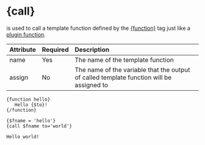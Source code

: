 # {call} #

is used to call a template function defined by the [{function}](function.md) tag just like a [plugin function](CreatePlugin.md).

| **Attribute** | **Required** | **Description** |
|:--------------|:-------------|:----------------|
| name | Yes | The name of the template function |
| assign | No | The name of the variable that the output of called template function will be assigned to |

```
{function hello}
   Hello {$to}!
{/function}

{$fname = 'hello'}
{call $fname to='world'}
```
```
Hello world!
```